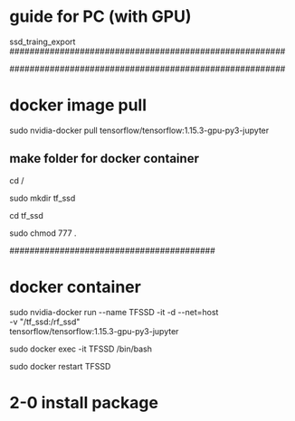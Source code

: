 # guide for PC (with GPU)

ssd_traing_export
#######################################################


#######################################################

# docker image pull

sudo nvidia-docker pull tensorflow/tensorflow:1.15.3-gpu-py3-jupyter


## make folder for docker container

cd /

sudo mkdir tf_ssd

cd tf_ssd

sudo chmod 777 .

#########################################

# docker container

sudo nvidia-docker run --name TFSSD -it -d --net=host \
 -v "/tf_ssd:/rf_ssd" \
 tensorflow/tensorflow:1.15.3-gpu-py3-jupyter

sudo docker exec -it TFSSD /bin/bash

sudo docker restart TFSSD

# 2-0 install package
